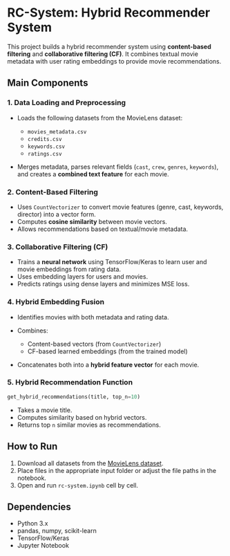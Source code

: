 # RC-System: Hybrid Recommender System

This project builds a hybrid recommender system using **content-based filtering** and **collaborative filtering (CF)**. It combines textual movie metadata with user rating embeddings to provide movie recommendations.

## Main Components

### 1. **Data Loading and Preprocessing**

* Loads the following datasets from the MovieLens dataset:

  * `movies_metadata.csv`
  * `credits.csv`
  * `keywords.csv`
  * `ratings.csv`
* Merges metadata, parses relevant fields (`cast`, `crew`, `genres`, `keywords`), and creates a **combined text feature** for each movie.

### 2. **Content-Based Filtering**

* Uses `CountVectorizer` to convert movie features (genre, cast, keywords, director) into a vector form.
* Computes **cosine similarity** between movie vectors.
* Allows recommendations based on textual/movie metadata.

### 3. **Collaborative Filtering (CF)**

* Trains a **neural network** using TensorFlow/Keras to learn user and movie embeddings from rating data.
* Uses embedding layers for users and movies.
* Predicts ratings using dense layers and minimizes MSE loss.

### 4. **Hybrid Embedding Fusion**

* Identifies movies with both metadata and rating data.
* Combines:

  * Content-based vectors (from `CountVectorizer`)
  * CF-based learned embeddings (from the trained model)
* Concatenates both into a **hybrid feature vector** for each movie.

### 5. **Hybrid Recommendation Function**

```python
get_hybrid_recommendations(title, top_n=10)
```

* Takes a movie title.
* Computes similarity based on hybrid vectors.
* Returns top `n` similar movies as recommendations.

## How to Run

1. Download all datasets from the [MovieLens dataset](https://www.kaggle.com/datasets/rounakbanik/the-movies-dataset).
2. Place files in the appropriate input folder or adjust the file paths in the notebook.
3. Open and run `rc-system.ipynb` cell by cell.

## Dependencies

* Python 3.x
* pandas, numpy, scikit-learn
* TensorFlow/Keras
* Jupyter Notebook


